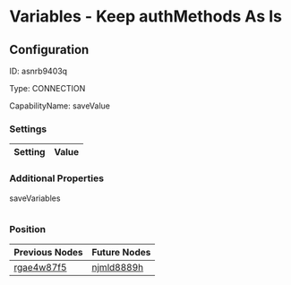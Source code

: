# Variables - Keep authMethods As Is
## Configuration
ID:  asnrb9403q

Type: CONNECTION 

CapabilityName: saveValue

### Settings
| Setting | Value  |
| :------------------------ | ---------------------------------------- |
 




### Additional Properties
saveVariables
 ```json 

```




### Position
| Previous Nodes | Future Nodes |
| :------------- | ------------ |
| [rgae4w87f5](./rgae4w87f5.md) | [njmld8889h](./njmld8889h.md) |